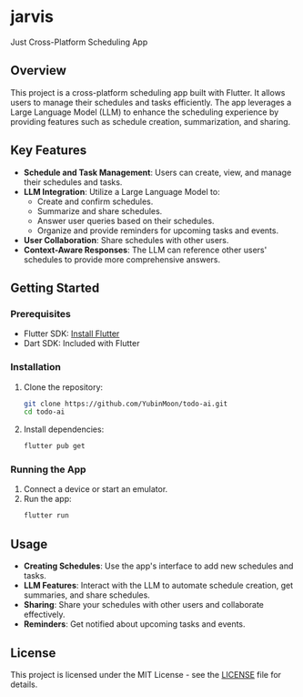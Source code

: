 # jarvis

Just Cross-Platform Scheduling App

## Overview

This project is a cross-platform scheduling app built with Flutter. It allows users to manage their schedules and tasks efficiently. The app leverages a Large Language Model (LLM) to enhance the scheduling experience by providing features such as schedule creation, summarization, and sharing.

## Key Features

- **Schedule and Task Management**: Users can create, view, and manage their schedules and tasks.
- **LLM Integration**: Utilize a Large Language Model to:
  - Create and confirm schedules.
  - Summarize and share schedules.
  - Answer user queries based on their schedules.
  - Organize and provide reminders for upcoming tasks and events.
- **User Collaboration**: Share schedules with other users.
- **Context-Aware Responses**: The LLM can reference other users' schedules to provide more comprehensive answers.

## Getting Started

### Prerequisites

- Flutter SDK: [Install Flutter](https://flutter.dev/docs/get-started/install)
- Dart SDK: Included with Flutter

### Installation

1. Clone the repository:
   ```bash
   git clone https://github.com/YubinMoon/todo-ai.git
   cd todo-ai
   ```
2. Install dependencies:
   ```bash
   flutter pub get
   ```

### Running the App

1. Connect a device or start an emulator.
2. Run the app:
   ```bash
   flutter run
   ```

## Usage

- **Creating Schedules**: Use the app's interface to add new schedules and tasks.
- **LLM Features**: Interact with the LLM to automate schedule creation, get summaries, and share schedules.
- **Sharing**: Share your schedules with other users and collaborate effectively.
- **Reminders**: Get notified about upcoming tasks and events.

## License

This project is licensed under the MIT License - see the [LICENSE](LICENSE) file for details.
